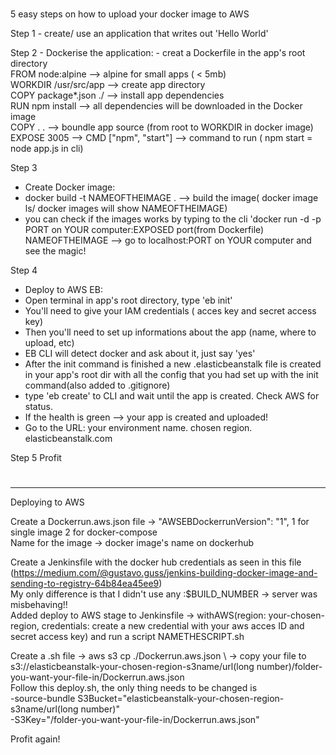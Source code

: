 #
5 easy steps on how to upload your docker image to AWS

Step 1 - create/ use an application that writes out 'Hello World'


Step 2 - Dockerise the application: - creat a Dockerfile in the app's root directory    
FROM node:alpine --> alpine for small apps ( < 5mb)  
WORKDIR /usr/src/app --> create app directory  
COPY package*.json ./ --> install app dependencies  
RUN npm install --> all dependencies will be downloaded in the Docker image  
COPY . . --> boundle app source (from root to WORKDIR in docker image)  
EXPOSE 3005 --> CMD ["npm", "start"] --> command to run ( npm start = node app.js in cli)  


Step 3  
- Create Docker image:  
- docker build -t NAMEOFTHEIMAGE . --> build the image( docker image ls/ docker images will show NAMEOFTHEIMAGE)  
- you can check if the images works by typing to the cli 'docker run -d -p PORT on YOUR computer:EXPOSED port(from Dockerfile) NAMEOFTHEIMAGE --> go to localhost:PORT on YOUR computer and see the magic!


Step 4  
- Deploy to AWS EB:  
- Open terminal in app's root directory, type 'eb init'  
- You'll need to give your IAM credentials ( acces key and secret access key)  
- Then you'll need to set up informations about the app (name, where to upload, etc)  
- EB CLI will detect docker and ask about it, just say 'yes'  
- After the init command is finished a new .elasticbeanstalk file is created in your app's root dir with all the config that you had set up with the init command(also added to .gitignore)  
- type 'eb create' to CLI and wait until the app is created. Check AWS for status.  
- If the health is green --> your app is created and uploaded!  
- Go to the URL: your environment name. chosen region. elasticbeanstalk.com
 
Step 5 Profit
#
---
Deploying to AWS  
  
Create a Dockerrun.aws.json file -> "AWSEBDockerrunVersion": "1", 1 for single image 2 for docker-compose  
Name for the image -> docker image's name on dockerhub  
  
Create a Jenkinsfile with the docker hub credentials as seen in this file  
(https://medium.com/@gustavo.guss/jenkins-building-docker-image-and-sending-to-registry-64b84ea45ee9)  
My only difference is that I didn't use any :$BUILD_NUMBER -> server was misbehaving!!  
Added deploy to AWS  stage to Jenkinsfile -> withAWS(region: your-chosen-region, credentials: create a new credential with your aws acces ID and secret access key)  and run a script NAMETHESCRIPT.sh
  
Create a .sh file -> aws s3 cp ./Dockerrun.aws.json \ -> copy your file to   
s3://elasticbeanstalk-your-chosen-region-s3name/url(long number)/folder-you-want-your-file-in/Dockerrun.aws.json  
Follow this deploy.sh, the only thing needs to be changed is  
-source-bundle S3Bucket="elasticbeanstalk-your-chosen-region-s3name/url(long number)"  
-S3Key="/folder-you-want-your-file-in/Dockerrun.aws.json"  

Profit again! 


 



